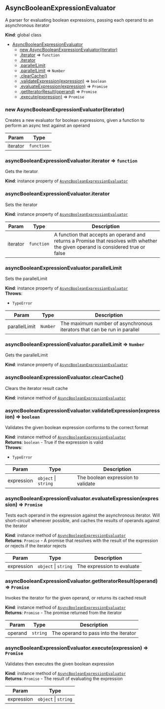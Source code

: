 <a name="AsyncBooleanExpressionEvaluator"></a>
## AsyncBooleanExpressionEvaluator
A parser for evaluating boolean expressions, passing each operand to an asynchronous iterator

**Kind**: global class  

* [AsyncBooleanExpressionEvaluator](#AsyncBooleanExpressionEvaluator)
    * [new AsyncBooleanExpressionEvaluator(iterator)](#new_AsyncBooleanExpressionEvaluator_new)
    * [.iterator](#AsyncBooleanExpressionEvaluator+iterator) ⇒ <code>function</code>
    * [.iterator](#AsyncBooleanExpressionEvaluator+iterator)
    * [.parallelLimit](#AsyncBooleanExpressionEvaluator+parallelLimit)
    * [.parallelLimit](#AsyncBooleanExpressionEvaluator+parallelLimit) ⇒ <code>Number</code>
    * [.clearCache()](#AsyncBooleanExpressionEvaluator+clearCache)
    * [.validateExpression(expression)](#AsyncBooleanExpressionEvaluator+validateExpression) ⇒ <code>boolean</code>
    * [.evaluateExpression(expression)](#AsyncBooleanExpressionEvaluator+evaluateExpression) ⇒ <code>Promise</code>
    * [.getIteratorResult(operand)](#AsyncBooleanExpressionEvaluator+getIteratorResult) ⇒ <code>Promise</code>
    * [.execute(expression)](#AsyncBooleanExpressionEvaluator+execute) ⇒ <code>Promise</code>

<a name="new_AsyncBooleanExpressionEvaluator_new"></a>
### new AsyncBooleanExpressionEvaluator(iterator)
Creates a new evaluator for boolean expressions, given a function to perform an async test against an operand


| Param | Type |
| --- | --- |
| iterator | <code>function</code> | 

<a name="AsyncBooleanExpressionEvaluator+iterator"></a>
### asyncBooleanExpressionEvaluator.iterator ⇒ <code>function</code>
Gets the iterator

**Kind**: instance property of <code>[AsyncBooleanExpressionEvaluator](#AsyncBooleanExpressionEvaluator)</code>  
<a name="AsyncBooleanExpressionEvaluator+iterator"></a>
### asyncBooleanExpressionEvaluator.iterator
Sets the iterator

**Kind**: instance property of <code>[AsyncBooleanExpressionEvaluator](#AsyncBooleanExpressionEvaluator)</code>  

| Param | Type | Description |
| --- | --- | --- |
| iterator | <code>function</code> | A function that accepts an operand and returns a Promise that resolves with whether the given operand is considered true or false |

<a name="AsyncBooleanExpressionEvaluator+parallelLimit"></a>
### asyncBooleanExpressionEvaluator.parallelLimit
Sets the parallelLimit

**Kind**: instance property of <code>[AsyncBooleanExpressionEvaluator](#AsyncBooleanExpressionEvaluator)</code>  
**Throws**:

- <code>TypeError</code> 


| Param | Type | Description |
| --- | --- | --- |
| parallelLimit | <code>Number</code> | The maximum number of asynchronous iterators that can be run in parallel |

<a name="AsyncBooleanExpressionEvaluator+parallelLimit"></a>
### asyncBooleanExpressionEvaluator.parallelLimit ⇒ <code>Number</code>
Gets the parallelLimit

**Kind**: instance property of <code>[AsyncBooleanExpressionEvaluator](#AsyncBooleanExpressionEvaluator)</code>  
<a name="AsyncBooleanExpressionEvaluator+clearCache"></a>
### asyncBooleanExpressionEvaluator.clearCache()
Clears the iterator result cache

**Kind**: instance method of <code>[AsyncBooleanExpressionEvaluator](#AsyncBooleanExpressionEvaluator)</code>  
<a name="AsyncBooleanExpressionEvaluator+validateExpression"></a>
### asyncBooleanExpressionEvaluator.validateExpression(expression) ⇒ <code>boolean</code>
Validates the given boolean expression conforms to the correct format

**Kind**: instance method of <code>[AsyncBooleanExpressionEvaluator](#AsyncBooleanExpressionEvaluator)</code>  
**Returns**: <code>boolean</code> - True if the expression is valid  
**Throws**:

- <code>TypeError</code> 


| Param | Type | Description |
| --- | --- | --- |
| expression | <code>object</code> &#124; <code>string</code> | The boolean expression to validate |

<a name="AsyncBooleanExpressionEvaluator+evaluateExpression"></a>
### asyncBooleanExpressionEvaluator.evaluateExpression(expression) ⇒ <code>Promise</code>
Tests each operand in the expression against the asynchronous iterator. Will short-circuit whenever possible, and
caches the results of operands against the iterator

**Kind**: instance method of <code>[AsyncBooleanExpressionEvaluator](#AsyncBooleanExpressionEvaluator)</code>  
**Returns**: <code>Promise</code> - A promise that resolves with the result of the expression or rejects if the iterator rejects  

| Param | Type | Description |
| --- | --- | --- |
| expression | <code>object</code> &#124; <code>string</code> | The expression to evaluate |

<a name="AsyncBooleanExpressionEvaluator+getIteratorResult"></a>
### asyncBooleanExpressionEvaluator.getIteratorResult(operand) ⇒ <code>Promise</code>
Invokes the iterator for the given operand, or returns its cached result

**Kind**: instance method of <code>[AsyncBooleanExpressionEvaluator](#AsyncBooleanExpressionEvaluator)</code>  
**Returns**: <code>Promise</code> - The promise returned from the iterator  

| Param | Type | Description |
| --- | --- | --- |
| operand | <code>string</code> | The operand to pass into the iterator |

<a name="AsyncBooleanExpressionEvaluator+execute"></a>
### asyncBooleanExpressionEvaluator.execute(expression) ⇒ <code>Promise</code>
Validates then executes the given boolean expression

**Kind**: instance method of <code>[AsyncBooleanExpressionEvaluator](#AsyncBooleanExpressionEvaluator)</code>  
**Returns**: <code>Promise</code> - The result of evaluating the expression  

| Param | Type |
| --- | --- |
| expression | <code>object</code> &#124; <code>string</code> | 

